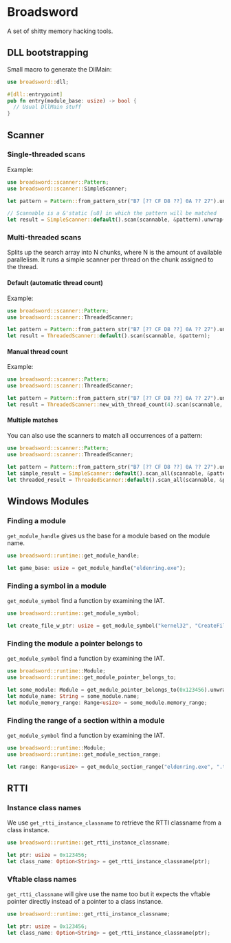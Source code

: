# Broadsword
A set of shitty memory hacking tools.

## DLL bootstrapping
Small macro to generate the DllMain:
```rust
use broadsword::dll;

#[dll::entrypoint]
pub fn entry(module_base: usize) -> bool {
  // Usual DllMain stuff
}
```

## Scanner
### Single-threaded scans
Example:
```rust
use broadsword::scanner::Pattern;
use broadsword::scanner::SimpleScanner;

let pattern = Pattern::from_pattern_str("B7 [?? CF D8 ??] 0A ?? 27").unwrap();

// Scannable is a &'static [u8] in which the pattern will be matched
let result = SimpleScanner::default().scan(scannable, &pattern).unwrap();
```

### Multi-threaded scans
Splits up the search array into N chunks, where N is the amount of available parallelism. It runs a simple scanner
per thread on the chunk assigned to the thread.

#### Default (automatic thread count)
Example:
```rust
use broadsword::scanner::Pattern;
use broadsword::scanner::ThreadedScanner;

let pattern = Pattern::from_pattern_str("B7 [?? CF D8 ??] 0A ?? 27").unwrap();
let result = ThreadedScanner::default().scan(scannable, &pattern);
```

#### Manual thread count
Example:
```rust
use broadsword::scanner::Pattern;
use broadsword::scanner::ThreadedScanner;

let pattern = Pattern::from_pattern_str("B7 [?? CF D8 ??] 0A ?? 27").unwrap();
let result = ThreadedScanner::new_with_thread_count(4).scan(scannable, &pattern);
```

#### Multiple matches
You can also use the scanners to match all occurrences of a pattern:

```rust
use broadsword::scanner::Pattern;
use broadsword::scanner::ThreadedScanner;

let pattern = Pattern::from_pattern_str("B7 [?? CF D8 ??] 0A ?? 27").unwrap();
let simple_result = SimpleScanner::default().scan_all(scannable, &pattern);
let threaded_result = ThreadedScanner::default().scan_all(scannable, &pattern);
```

## Windows Modules

### Finding a module
`get_module_handle` gives us the base for a module based on the module name.
```rust
use broadsword::runtime::get_module_handle;

let game_base: usize = get_module_handle("eldenring.exe");
```

### Finding a symbol in a module
`get_module_symbol` find a function by examining the IAT.
```rust
use broadsword::runtime::get_module_symbol;

let create_file_w_ptr: usize = get_module_symbol("kernel32", "CreateFileW");
```

### Finding the module a pointer belongs to
`get_module_symbol` find a function by examining the IAT.
```rust
use broadsword::runtime::Module;
use broadsword::runtime::get_module_pointer_belongs_to;

let some_module: Module = get_module_pointer_belongs_to(0x123456).unwrap();
let module_name: String = some_module.name;
let module_memory_range: Range<usize> = some_module.memory_range;
```

### Finding the range of a section within a module
`get_module_symbol` find a function by examining the IAT.
```rust
use broadsword::runtime::Module;
use broadsword::runtime::get_module_section_range;

let range: Range<usize> = get_module_section_range("eldenring.exe", ".text").unwrap();
```

## RTTI

### Instance class names
We use `get_rtti_instance_classname` to retrieve the RTTI classname from a class instance.
```rust
use broadsword::runtime::get_rtti_instance_classname;

let ptr: usize = 0x123456;
let class_name: Option<String> = get_rtti_instance_classname(ptr);
```

### Vftable class names
`get_rtti_classname` will give use the name too but it expects the vftable pointer directly
instead of a pointer to a class instance.
```rust
use broadsword::runtime::get_rtti_instance_classname;

let ptr: usize = 0x123456;
let class_name: Option<String> = get_rtti_instance_classname(ptr);
```
